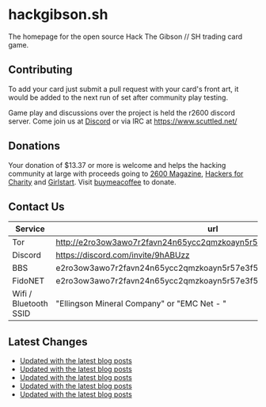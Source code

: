 # hackgibson.sh
The homepage for the open source Hack The Gibson // SH trading card game.


## Contributing

To add your card just submit a pull request with your card's front art, it would be added to the next run of set after community play testing.

Game play and discussions over the project is held the r2600 discord server. Come join us at [Discord](https://discord.com/invite/9hABUzz) or via IRC at https://www.scuttled.net/


## Donations

Your donation of $13.37 or more is welcome and helps the hacking community at large with proceeds going to [2600 Magazine](https://2600.com/), [Hackers for Charity](https://hackersforcharity.org) and [Girlstart](https://girlstart.org).  Visit [buymeacoffee](https://www.buymeacoffee.com/hackgibson.sh) to donate.


## Contact Us

Service | url
-|-
Tor | http://e2ro3ow3awo7r2favn24n65ycc2qmzkoayn5r57e3f56nvjwdcgg32ad.onion
Discord | https://discord.com/invite/9hABUzz
BBS | e2ro3ow3awo7r2favn24n65ycc2qmzkoayn5r57e3f56nvjwdcgg32ad.onion:23
FidoNET | e2ro3ow3awo7r2favn24n65ycc2qmzkoayn5r57e3f56nvjwdcgg32ad.onion:24554
Wifi / Bluetooth SSID | "Ellingson Mineral Company" or "EMC Net - <fidonet address>"

## Latest Changes
<!-- BLOG-POST-LIST:START -->
- [Updated with the latest blog posts](https://github.com/DFW2600/hackgibson.sh/commit/f307e472ffa5fd9831ac3be771127f0bdeb1643b)
- [Updated with the latest blog posts](https://github.com/DFW2600/hackgibson.sh/commit/f96015c93f613d95cf96c7f9e862e9cb795856e2)
- [Updated with the latest blog posts](https://github.com/DFW2600/hackgibson.sh/commit/bd0ba202ab69be6c627c2c56f0ceadee2b03d0b5)
- [Updated with the latest blog posts](https://github.com/DFW2600/hackgibson.sh/commit/8a77471c97fea8426ccfade49d3127e4677faf11)
- [Updated with the latest blog posts](https://github.com/DFW2600/hackgibson.sh/commit/30c56cb564db6e08df35e9b80fdcd2db3f293e9b)
<!-- BLOG-POST-LIST:END -->
